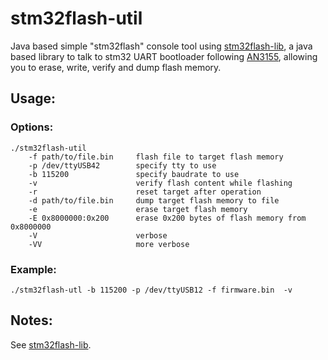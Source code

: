 # stm32flash-util

Java based simple "stm32flash" console tool using [stm32flash-lib](https://github.com/grevaillot/stm32flash-lib), a java based library to talk to stm32 UART bootloader following [AN3155](https://www.st.com/resource/en/application_note/cd00264342.pdf), allowing you to erase, write, verify and dump flash memory.

## Usage:
### Options:
    ./stm32flash-util
        -f path/to/file.bin     flash file to target flash memory
        -p /dev/ttyUSB42        specify tty to use
        -b 115200               specify baudrate to use
        -v                      verify flash content while flashing
        -r                      reset target after operation
        -d path/to/file.bin 	dump target flash memory to file
        -e                      erase target flash memory
        -E 0x8000000:0x200      erase 0x200 bytes of flash memory from 0x8000000 
        -V                      verbose
        -VV                     more verbose

### Example:
	./stm32flash-utl -b 115200 -p /dev/ttyUSB12 -f firmware.bin  -v

## Notes:

See [stm32flash-lib](https://github.com/grevaillot/stm32flash-lib).
